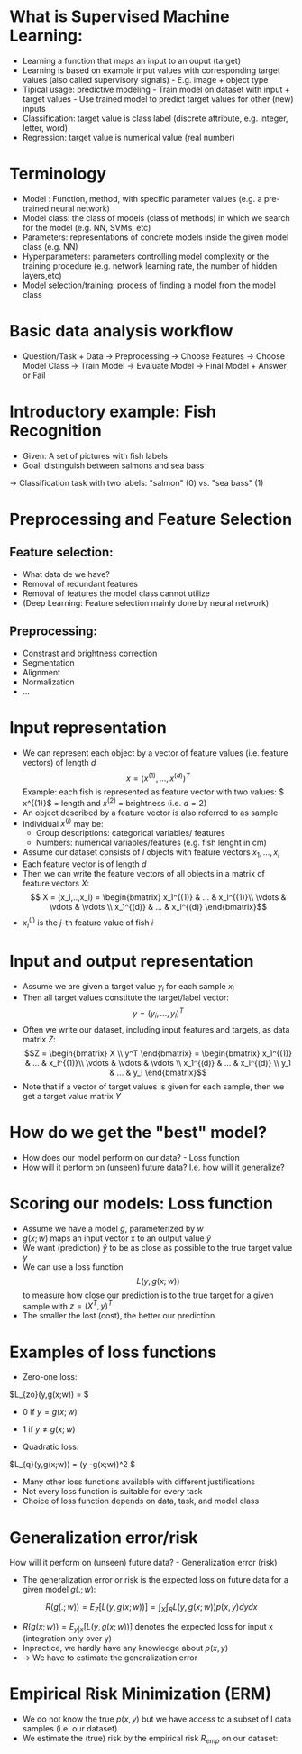 # What is Supervised Machine Learning:
-    Learning a function that maps an input to an ouput (target)
-    Learning is based on example input values with corresponding target values (also called supervisory signals)
    -   E.g. image + object type
-    Tipical usage: predictive modeling
    -   Train model on dataset with input + target values
    -   Use trained model to predict target values for other (new) inputs
-   Classification: target value is class label (discrete attribute, e.g. integer, letter, word)
-   Regression: target value is numerical value (real number)
# Terminology
-   Model : Function, method, with specific parameter values (e.g. a pre-trained neural network)
-   Model class: the class of models (class of methods) in which we search for the model (e.g. NN, SVMs, etc)
-   Parameters: representations of concrete models inside the given model class (e.g. NN)
-   Hyperparameters: parameters controlling model complexity or the training procedure (e.g. network learning rate, the number of hidden layers,etc)
-   Model selection/training: process of finding a model from the model class
# Basic data analysis workflow
-   Question/Task + Data -> Preprocessing -> Choose Features -> Choose Model Class -> Train Model -> Evaluate Model -> Final Model + Answer or Fail
#   Introductory example: Fish Recognition
-   Given: A set of pictures with fish labels
-   Goal: distinguish  between salmons and sea bass

-> Classification task with two labels:
"salmon" (0) vs. "sea bass" (1)
# Preprocessing and Feature Selection
## Feature selection:
-   What data de we have?
-   Removal of redundant features
-   Removal of features the model class cannot utilize
-   (Deep Learning: Feature selection mainly done by neural network)
## Preprocessing:
-   Constrast and brightness correction
-   Segmentation
-   Alignment
-   Normalization
-   ...
# Input representation
-   We can represent each object by a vector of feature values (i.e. feature vectors) of length $d$
$$ x = (x^{(1)},...,x^{(d)})^T$$
Example: each fish is represented as feature vector with two values: $ x^{(1)}$ = length and $x^{(2)}$ = brightness (i.e. $d = 2$)
-   An object described by a feature vector is also referred to as sample
-   Individual $x^{(j)}$ may be:
    -    Group descriptions: categorical variables/ features
    -    Numbers: numerical variables/features (e.g. fish lenght in cm)
-   Assume our dataset consists of $l$ objects with feature vectors $x_1,..., x_l$
-   Each feature vector is of length $d$
-   Then we can write the feature vectors of all objects in a matrix of feature vectors $X$:
$$ X = (x_1,..,x_l) = \begin{bmatrix} x_1^{(1)} & ... & x_l^{(1)}\\ \vdots & \vdots & \vdots \\ x_1^{(d)} & ... & x_l^{(d)} \end{bmatrix}$$
-   $x_i^{(j)}$ is the $j$-th feature value of fish $i$
# Input and output representation
-   Assume we are given a target value $y_i$ for each sample $x_i$
-   Then all target values constitute the target/label vector:
$$ y = (y_i,...,y_l)^T$$
- Often we write our dataset, including input features and targets, as data matrix $Z$:
$$Z = \begin{bmatrix} X \\ y^T \end{bmatrix} = \begin{bmatrix} x_1^{(1)} & ... & x_l^{(1)}\\ \vdots & \vdots & \vdots \\ x_1^{(d)} & ... & x_l^{(d)} \\ y_1 & ... & y_l \end{bmatrix}$$
-   Note that if a vector of target values is given for each sample, then we get a target value matrix $Y$

#   How do we get the "best" model?
-   How does our model perform on our data? - Loss function
-   How will it perform on (unseen) future data? I.e. how will it generalize?
#   Scoring our models: Loss function
-   Assume we have a model $g$, parameterized by $w$
-   $g(x;w)$  maps an input vector x to an output value $\hat{y}$
-   We want (prediction) $\hat{y}$ to be as close as possible to the true target value $y$
-   We can use a loss function
$$ L(y,g(x;w))$$
 to measure how close our prediction is to the true target for a given sample with $z = (X^T,y)^T$
 -  The smaller the lost (cost), the better our prediction
 #  Examples of loss functions
 -  Zero-one loss:

 $L_{zo}(y,g(x;w)) = $
 -  0 if $y = g(x;w)$
 -  1 if $y \ne g(x;w)$

 -  Quadratic loss:

 $L_{q}(y,g(x;w)) = (y -g(x;w))^2 $

 -  Many other loss functions available with different justifications
 -  Not every loss function is suitable for every task
 -  Choice of loss function depends on data, task, and model class
 # Generalization error/risk
 How will it perform on (unseen) future data? - Generalization error (risk)
 -  The generalization error or risk is the expected loss on future data for a given model $g(.;w)$:

$$R(g(.;w)) = E_Z[L(y,g(x;w))] = \int_X\int_R L(y,g(x;w))p(x,y)dydx$$
-   $R(g(x;w)) = E_{y|x}[L(y,g(x;w))]$ denotes the expected loss for input x (integration only over y)
-   Inpractice, we hardly have any knowledge about $p(x,y)$
-   -> We have to estimate the generalization error
# Empirical Risk Minimization (ERM)
-   We do not know the true $p(x,y)$ but we have access to a subset of l data samples (i.e. our dataset)
-   We estimate the (true) risk by the empirical risk $R_{emp}$ on our dataset:
$$$$
 

